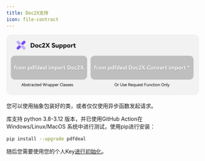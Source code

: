 ```yaml
---
title: Doc2X支持
icon: file-contract
---
```


![](../../../images/doc2x.png)

您可以使用抽象包装好的类，或者仅仅使用异步函数发起请求。

库支持 python 3.8-3.12 版本，并已使用GitHub Action在Windows/Linux/MacOS 系统中进行测试，使用pip进行安装：

```bash
pip install --upgrade pdfdeal
```

随后您需要使用您的个人Key[进行初始化](./Init.md)。